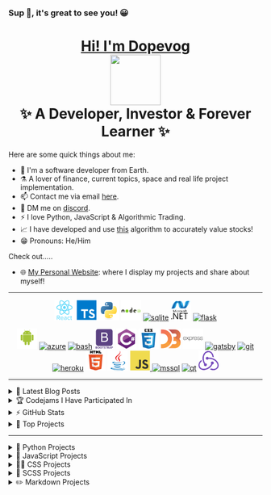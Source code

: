 ### **Sup 👋, it's great to see you!** 😀
<h1 align="center" style="border-bottom: none">
    <b>
        <a href="https://github.com/dopevog">Hi! I'm Dopevog</a><br>
    </b>
    <img align="center" width="100" height="100" src="https://github.com/dopevog/dopevog/blob/main/favicon.ico"><br>
    </b>
    ✨ A Developer, Investor & Forever Learner ✨ <br>

</h1>


Here are some quick things about me:

- 🔭 I'm a software developer from Earth.
- ⚗️ A lover of finance, current topics, space and real life project implementation.
- 📫 Contact me via email [here](mailto:vedant.vnk@gmail.com).
- 👾 DM me on [discord](https://discord.com/users/711092289740472370).
- ⚡ I love Python, JavaScript & Algorithmic Trading.
- 📈 I have developed and use [this](https://docs.google.com/document/d/1ks_oHgM1R7aNmpa2Cq8Y12pmkiN3P1iAdAr1PqiUhZg/edit) algorithm to accurately value stocks!
- 😁 Pronouns: He/Him

Check out..... 

- 🌐 [My Personal Website](https://dopevog.github.io/me/): where I display my projects and share about myself!

---

<p align="center">
  <a href="https://reactjs.org/" target="_blank"><img src="https://raw.githubusercontent.com/devicons/devicon/master/icons/react/react-original-wordmark.svg" alt="react" width="40" height="40" /></a>
  <a href="https://www.typescriptlang.org/" target="_blank"><img src="https://raw.githubusercontent.com/devicons/devicon/master/icons/typescript/typescript-original.svg" alt="typescript" width="40" height="40" /></a>
  <a href="https://www.python.org" target="_blank"><img src="https://raw.githubusercontent.com/devicons/devicon/master/icons/python/python-original.svg" alt="python" width="40" height="40" /></a>
  <a href="https://nodejs.org" target="_blank"><img src="https://raw.githubusercontent.com/devicons/devicon/master/icons/nodejs/nodejs-original-wordmark.svg" alt="nodejs" width="40" height="40" /></a>
  <a href="https://www.sqlite.org/" target="_blank"><img src="https://www.vectorlogo.zone/logos/sqlite/sqlite-icon.svg" alt="sqlite" width="40" height="40" /></a>
  <a href="https://dotnet.microsoft.com/" target="_blank"><img src="https://raw.githubusercontent.com/devicons/devicon/master/icons/dot-net/dot-net-original-wordmark.svg" alt="dotnet" width="40" height="40" /></a>
  <a href="https://flask.palletsprojects.com/" target="_blank"><img src="https://www.vectorlogo.zone/logos/pocoo_flask/pocoo_flask-icon.svg" alt="flask" width="40" height="40" /></a>
</p>

<p align="center">
  <a href="https://developer.android.com" target="_blank"><img src="https://raw.githubusercontent.com/devicons/devicon/master/icons/android/android-original-wordmark.svg" alt="android" width="40" height="40" /></a>
  <a href="https://azure.microsoft.com/en-in/" target="_blank"><img src="https://www.vectorlogo.zone/logos/microsoft_azure/microsoft_azure-icon.svg" alt="azure" width="40" height="40" /></a>
  <a href="https://www.gnu.org/software/bash/" target="_blank"><img src="https://www.vectorlogo.zone/logos/gnu_bash/gnu_bash-icon.svg" alt="bash" width="40" height="40" /></a>
  <a href="https://getbootstrap.com" target="_blank"><img src="https://raw.githubusercontent.com/devicons/devicon/master/icons/bootstrap/bootstrap-plain-wordmark.svg" alt="bootstrap" width="40" height="40" /></a>
  <a href="https://www.w3schools.com/cs/" target="_blank"><img src="https://raw.githubusercontent.com/devicons/devicon/master/icons/csharp/csharp-original.svg" alt="csharp" width="40" height="40" /></a>
  <a href="https://www.w3schools.com/css/" target="_blank"><img src="https://raw.githubusercontent.com/devicons/devicon/master/icons/css3/css3-original-wordmark.svg" alt="css3" width="40" height="40" /></a>
  <a href="https://d3js.org/" target="_blank"><img src="https://raw.githubusercontent.com/devicons/devicon/master/icons/d3js/d3js-original.svg" alt="d3js" width="40" height="40" /></a>
  <a href="https://expressjs.com" target="_blank"><img src="https://raw.githubusercontent.com/devicons/devicon/master/icons/express/express-original-wordmark.svg" alt="express" width="40" height="40" /></a>
  <a href="https://www.gatsbyjs.com/" target="_blank"><img src="https://www.vectorlogo.zone/logos/gatsbyjs/gatsbyjs-icon.svg" alt="gatsby" width="40" height="40" /></a>
  <a href="https://git-scm.com/" target="_blank"><img src="https://www.vectorlogo.zone/logos/git-scm/git-scm-icon.svg" alt="git" width="40" height="40" /></a>
  <a href="https://heroku.com" target="_blank"><img src="https://www.vectorlogo.zone/logos/heroku/heroku-icon.svg" alt="heroku" width="40" height="40" /></a>
  <a href="https://www.w3.org/html/" target="_blank"><img src="https://raw.githubusercontent.com/devicons/devicon/master/icons/html5/html5-original-wordmark.svg" alt="html5" width="40" height="40" /></a>
  <a href="https://www.java.com" target="_blank"><img src="https://raw.githubusercontent.com/devicons/devicon/master/icons/java/java-original.svg" alt="java" width="40" height="40" /></a>
  <a href="https://developer.mozilla.org/en-US/docs/Web/JavaScript" target="_blank"><img src="https://raw.githubusercontent.com/devicons/devicon/master/icons/javascript/javascript-original.svg" alt="javascript" width="40" height="40" /> </a>
  <a href="https://www.microsoft.com/en-us/sql-server" target="_blank"><img src="https://cdn.worldvectorlogo.com/logos/microsoft-sql-server.svg" alt="mssql" width="40" height="40" /></a>
  <a href="https://www.qt.io/" target="_blank"><img src="https://upload.wikimedia.org/wikipedia/commons/0/0b/Qt_logo_2016.svg" alt="qt" width="40" height="40" /></a>
  <a href="https://redux.js.org" target="_blank"><img src="https://raw.githubusercontent.com/devicons/devicon/master/icons/redux/redux-original.svg" alt="redux" width="40" height="40" /></a>
</p>

---

<details>
  <summary>📕 Latest Blog Posts</summary>
  
<!-- BLOG-POST-LIST:START -->
- [Nothing Yet]()
<!-- BLOG-POST-LIST:END -->

➡️ [more blog posts...]()

</details>

<details>
  <summary>🏆 Codejams I Have Participated In</summary>
  
<!-- CODEJAM-LIST:START -->
- [Nothing Yet]()
<!-- CODEJAM-LIST:END -->

</details>

<details>
  <summary>⚡ GitHub Stats</summary>

  ![Github stats](https://github-readme-stats.vercel.app/api?username=dopevog&show_icons=true&count_private=true&theme=vision-friendly-dark&icon_color=ffd95b)
 
  [![Top Langs](https://github-readme-stats.vercel.app/api/top-langs/?username=dopevog&hide=html&theme=vision-friendly-dark&icon_color=ffd95b)](https://github.com/twopirllc/github-readme-stats)
  
  ![Streak](https://github-readme-streak-stats.herokuapp.com/?user=dopevog&hide=html&theme=vision-friendly-dark&icon_color=ffd95b)
  
  ![activity-graph](https://activity-graph.herokuapp.com/graph?username=dopevog&theme=react-dark&area=true&hide_border=true)
  
  
</details>

<details>
  <summary>🥇 Top Projects</summary>
  
  [![ReadMe Card](https://github-readme-stats.vercel.app/api/pin/?username=cstox&repo=stox&theme=vision-friendly-dark&icon_color=ffd95b)](https://github.com/cstox/stox)
  
  [![ReadMe Card](https://github-readme-stats.vercel.app/api/pin/?username=cvython&repo=vython&theme=vision-friendly-dark&icon_color=ffd95b)](https://github.com/cvython/vython)
  
  [![ReadMe Card](https://github-readme-stats.vercel.app/api/pin/?username=yokiorg&repo=codepix&theme=vision-friendly-dark&icon_color=ffd95b)](https://github.com/code-pix/codepix)
  
  [![ReadMe Card](https://github-readme-stats.vercel.app/api/pin/?username=dopevog&repo=repolist&theme=vision-friendly-dark&icon_color=ffd95b)](https://github.com/dopevog/repolist)
  
  [![ReadMe Card](https://github-readme-stats.vercel.app/api/pin/?username=dopevog&repo=stockmarket-ai&theme=vision-friendly-dark&icon_color=ffd95b)](https://github.com/dopevog/stockmarket-ai)
  
  [![ReadMe Card](https://github-readme-stats.vercel.app/api/pin/?username=dopevog&repo=aesthetic&theme=vision-friendly-dark&icon_color=ffd95b)](https://github.com/dopevog/aesthetic)
  
  [![ReadMe Card](https://github-readme-stats.vercel.app/api/pin/?username=dopevog&repo=fakegooogle&theme=vision-friendly-dark&icon_color=ffd95b)](https://github.com/dopevog/fakegooogle)
  
</details>

---

<details>
  <summary>🐍 Python Projects</summary>
  
  [![ReadMe Card](https://github-readme-stats.vercel.app/api/pin/?username=cstox&repo=stox&theme=vision-friendly-dark&icon_color=ffd95b)](https://github.com/cstox/stox)
  
  [![ReadMe Card](https://github-readme-stats.vercel.app/api/pin/?username=cvython&repo=vython&theme=vision-friendly-dark&icon_color=ffd95b)](https://github.com/cvython/vython)
  
  [![ReadMe Card](https://github-readme-stats.vercel.app/api/pin/?username=dopevog&repo=stockmarket-ai&theme=vision-friendly-dark&icon_color=ffd95b)](https://github.com/dopevog/stockmarket-ai)
  
  [![ReadMe Card](https://github-readme-stats.vercel.app/api/pin/?username=dopevog&repo=cv-sudoku-solver&theme=vision-friendly-dark&icon_color=ffd95b)](https://github.com/dopevog/cv-sudoku-solver)
  
</details>

<details>
  <summary>📜 JavaScript Projects</summary>
  
  [![ReadMe Card](https://github-readme-stats.vercel.app/api/pin/?username=dopevog&repo=me&theme=vision-friendly-dark&icon_color=ffd95b)](https://github.com/dopevog/me)
 
  [![ReadMe Card](https://github-readme-stats.vercel.app/api/pin/?username=yokiorg&repo=codepix&theme=vision-friendly-dark&icon_color=ffd95b)](https://github.com/yokiorg/codepix)
  
  [![ReadMe Card](https://github-readme-stats.vercel.app/api/pin/?username=dopevog&repo=fakegooogle&theme=vision-friendly-dark&icon_color=ffd95b)](https://github.com/dopevog/fakegooogle)
    
</details>

<details>
  <summary>👨‍💻 CSS Projects</summary>
  
  [![ReadMe Card](https://github-readme-stats.vercel.app/api/pin/?username=dopevog&repo=aesthetic&theme=vision-friendly-dark&icon_color=ffd95b)](https://github.com/dopevog/aesthetic)
  
</details>

<details>
  <summary>🦾 SCSS Projects</summary>
  
  [![ReadMe Card](https://github-readme-stats.vercel.app/api/pin/?username=dopevog&repo=repolist&theme=vision-friendly-dark&icon_color=ffd95b)](https://github.com/dopevog/repolist)
  
</details>

<details>
  <summary>✏️ Markdown Projects</summary>
  
  [![ReadMe Card](https://github-readme-stats.vercel.app/api/pin/?username=dopevog&repo=dopevog&theme=vision-friendly-dark&icon_color=ffd95b)](https://github.com/dopevog/dopevog)
  
</details>

